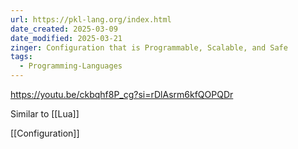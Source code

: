 ```yaml
---
url: https://pkl-lang.org/index.html
date_created: 2025-03-09
date_modified: 2025-03-21
zinger: Configuration that is Programmable, Scalable, and Safe
tags:
  - Programming-Languages
---
```


https://youtu.be/ckbqhf8P_cg?si=rDlAsrm6kfQOPQDr

Similar to [[Lua]]

[[Configuration]]
